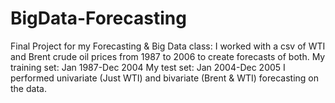 # BigData-Forecasting
Final Project for my Forecasting & Big Data class: I worked with a csv of WTI and Brent crude oil prices from 1987 to 2006 to create forecasts of both. My training set: Jan 1987-Dec 2004 My test set: Jan 2004-Dec 2005 
I performed univariate (Just WTI) and bivariate (Brent & WTI) forecasting on the data.


